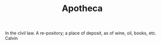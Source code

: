---
title: Apotheca
letter: A
permalink: "/definitions/bld-apotheca.html"
body: In the clvil law. A re-pository; a place of deposit, as of wine, oil, books,
  etc. Calvin
published_at: '2018-07-07'
source: Black's Law Dictionary 2nd Ed (1910)
layout: post
---